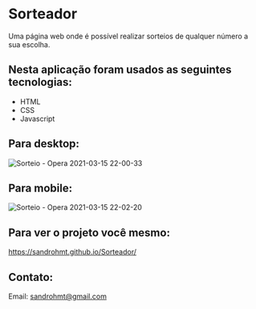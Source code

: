 # Sorteador
Uma página web onde é possível realizar sorteios de qualquer número a sua escolha.

## Nesta aplicação foram usados as seguintes tecnologias:

- HTML
- CSS
- Javascript

## Para desktop:

![Sorteio - Opera 2021-03-15 22-00-33](https://user-images.githubusercontent.com/78877045/111240690-6fccf580-85da-11eb-9a4e-00629ef6d8a0.gif)

## Para mobile:

![Sorteio - Opera 2021-03-15 22-02-20](https://user-images.githubusercontent.com/78877045/111250256-c989eb80-85eb-11eb-9655-6e09cd58f847.gif)

## Para ver o projeto você mesmo: 

https://sandrohmt.github.io/Sorteador/

## Contato:

Email: sandrohmt@gmail.com

